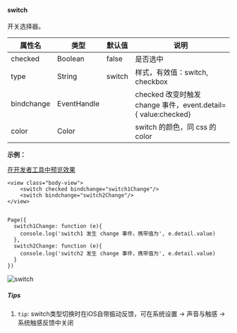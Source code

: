 <!-- https://developers.weixin.qq.com/miniprogram/dev/component/switch.html -->

#### switch

开关选择器。

  属性名       |  类型          |  默认值   |  说明                                                    
---------------|----------------|-----------|----------------------------------------------------------
  checked      |  Boolean       |  false    |  是否选中                                                
  type         |  String        |  switch   |  样式，有效值：switch, checkbox                          
  bindchange   |  EventHandle   |           |checked 改变时触发 change 事件，event.detail={ value:checked}
  color        |  Color         |           |  switch 的颜色，同 css 的 color                          

**示例：**

[在开发者工具中预览效果](wechatide://minicode/6db9lcmu6VYt)

    <view class="body-view">
        <switch checked bindchange="switch1Change"/>
        <switch bindchange="switch2Change"/>
    </view>
    

    Page({
      switch1Change: function (e){
        console.log('switch1 发生 change 事件，携带值为', e.detail.value)
      },
      switch2Change: function (e){
        console.log('switch2 发生 change 事件，携带值为', e.detail.value)
      }
    })
    

![switch](https://mp.weixin.qq.com/debug/wxadoc/dev/image/pic/switch.png?t=2018428)

##### Tips

1.  `tip`: switch类型切换时在iOS自带振动反馈，可在系统设置 -> 声音与触感 -> 系统触感反馈中关闭
